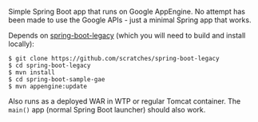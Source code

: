 Simple Spring Boot app that runs on Google AppEngine. No attempt has been made to use the Google APIs - just a minimal Spring app that works.

Depends on [spring-boot-legacy](https://github.com/scratches/spring-boot-legacy) (which you will need to build and install locally):

```
$ git clone https://github.com/scratches/spring-boot-legacy
$ cd spring-boot-legacy
$ mvn install
$ cd spring-boot-sample-gae
$ mvn appengine:update
```

Also runs as a deployed WAR in WTP or regular Tomcat container. The `main()` app (normal Spring Boot launcher) should also work.
